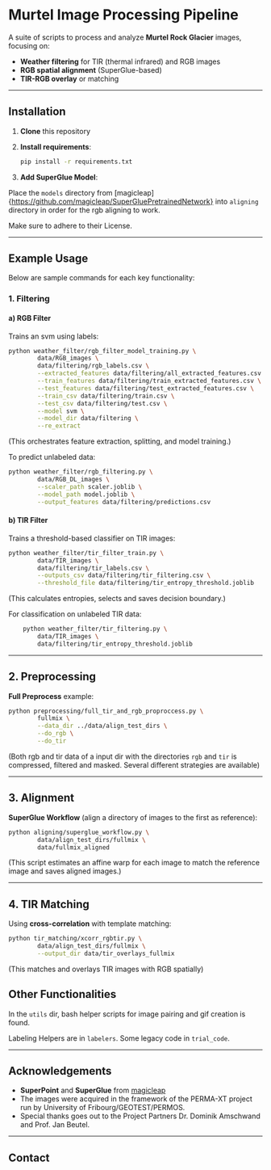 # Murtel Image Processing Pipeline

A suite of scripts to process and analyze **Murtel Rock Glacier** images, focusing on:
- **Weather filtering** for TIR (thermal infrared) and RGB images  
- **RGB spatial alignment** (SuperGlue-based)  
- **TIR-RGB overlay** or matching  

---

## Installation

1. **Clone** this repository

2. **Install requirements**:
   ```bash
   pip install -r requirements.txt
   ```
3. **Add SuperGlue Model**:

Place the `models` directory from [magicleap]{https://github.com/magicleap/SuperGluePretrainedNetwork} into `aligning` directory
in order for the rgb aligning to work.

Make sure to adhere to their License.

---

## Example Usage

Below are sample commands for each key functionality:

### 1. Filtering

#### a) RGB Filter
Trains an svm using labels:
```bash
python weather_filter/rgb_filter_model_training.py \
        data/RGB_images \
        data/filtering/rgb_labels.csv \
        --extracted_features data/filtering/all_extracted_features.csv \
        --train_features data/filtering/train_extracted_features.csv \
        --test_features data/filtering/test_extracted_features.csv \
        --train_csv data/filtering/train.csv \
        --test_csv data/filtering/test.csv \
        --model svm \
        --model_dir data/filtering \
        --re_extract
```
(This orchestrates feature extraction, splitting, and model training.)

To predict unlabeled data:
```bash
python weather_filter/rgb_filtering.py \
        data/RGB_DL_images \
        --scaler_path scaler.joblib \
        --model_path model.joblib \
        --output_features data/filtering/predictions.csv
```

#### b) TIR Filter
Trains a threshold-based classifier on TIR images:
```bash
python weather_filter/tir_filter_train.py \
        data/TIR_images \
        data/filtering/tir_labels.csv \
        --outputs_csv data/filtering/tir_filtering.csv \
        --threshold_file data/filtering/tir_entropy_threshold.joblib
```
(This calculates entropies, selects and saves decision boundary.)


For classification on unlabeled TIR data:
```bash
    python weather_filter/tir_filtering.py \
        data/TIR_images \
        data/filtering/tir_entropy_threshold.joblib

```

---

## 2. Preprocessing

**Full Preprocess** example:
```bash
python preprocessing/full_tir_and_rgb_proproccess.py \
        fullmix \
        --data_dir ../data/align_test_dirs \
        --do_rgb \
        --do_tir
```
(Both rgb and tir data of a input dir with the directories `rgb` and `tir` is compressed, filtered and masked.
Several different strategies are available)

---

## 3. Alignment

**SuperGlue Workflow** (align a directory of images to the first as reference):
```bash
python aligning/superglue_workflow.py \
        data/align_test_dirs/fullmix \
        data/fullmix_aligned
```
(This script estimates an affine warp for each image to match the reference image and saves aligned images.)

---

## 4. TIR Matching

Using **cross-correlation** with template matching:

```bash
python tir_matching/xcorr_rgbtir.py \
        data/align_test_dirs/fullmix \
        --output_dir data/tir_overlays_fullmix

```
(This matches and overlays TIR images with RGB spatially)


## Other Functionalities

In the `utils` dir, bash helper scripts for image pairing and gif creation is found.

Labeling Helpers are in `labelers`. Some legacy code in `trial_code`.

---

## Acknowledgements

- **SuperPoint** and **SuperGlue** from [magicleap](https://github.com/magicleap/SuperGluePretrainedNetwork)
- The images were acquired in the framework of the PERMA-XT project run by University of Fribourg/GEOTEST/PERMOS.
- Special thanks goes out to the Project Partners Dr. Dominik Amschwand and Prof. Jan Beutel.

---

## Contact